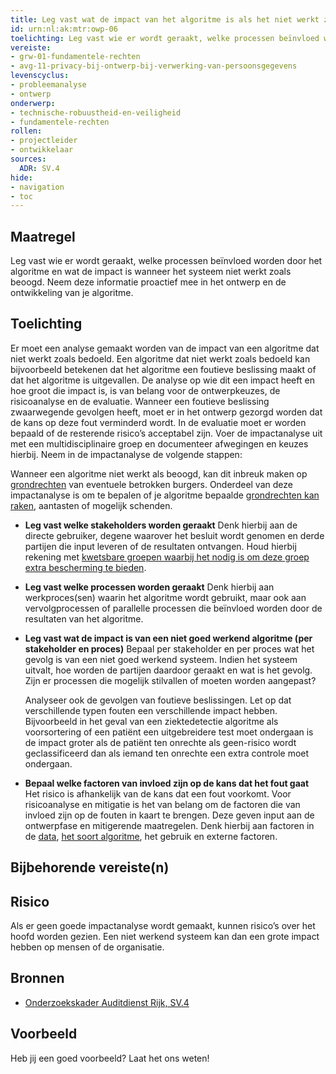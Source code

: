 ```yaml
---
title: Leg vast wat de impact van het algoritme is als het niet werkt zoals beoogd
id: urn:nl:ak:mtr:owp-06
toelichting: Leg vast wie er wordt geraakt, welke processen beïnvloed worden door het algoritme en wat de impact is wanneer het systeem niet werkt zoals beoogd. Neem deze informatie proactief mee in het ontwerp en de ontwikkeling van je algoritme. 
vereiste:
- grw-01-fundamentele-rechten
- avg-11-privacy-bij-ontwerp-bij-verwerking-van-persoonsgegevens
levenscyclus:
- probleemanalyse
- ontwerp
onderwerp:
- technische-robuustheid-en-veiligheid
- fundamentele-rechten
rollen:
- projectleider
- ontwikkelaar
sources:
  ADR: SV.4
hide:
- navigation
- toc
---
```


<!-- tags -->

## Maatregel
Leg vast wie er wordt geraakt, welke processen beïnvloed worden door het algoritme en wat de impact is wanneer het systeem niet werkt zoals beoogd. Neem deze informatie proactief mee in het ontwerp en de ontwikkeling van je algoritme. 

## Toelichting
Er moet een analyse gemaakt worden van de impact van een algoritme dat niet werkt zoals bedoeld. 
Een algoritme dat niet werkt zoals bedoeld kan bijvoorbeeld betekenen dat het algoritme een foutieve beslissing maakt of dat het algoritme is uitgevallen. 
De analyse op wie dit een impact heeft en hoe groot die impact is, is van belang voor de ontwerpkeuzes, de risicoanalyse en de evaluatie. 
Wanneer een foutieve beslissing zwaarwegende gevolgen heeft, moet er in het ontwerp gezorgd worden dat de kans op deze fout verminderd wordt.
In de evaluatie moet er worden bepaald of de resterende risico’s acceptabel zijn. 
Voer de impactanalyse uit met een multidisciplinaire groep en documenteer afwegingen en keuzes hierbij. Neem in de impactanalyse de volgende stappen:

Wanneer een algoritme niet werkt als beoogd, kan dit inbreuk maken op [grondrechten](../../onderwerpen/fundamentele-rechten.md) van eventuele betrokken burgers. 
Onderdeel van deze impactanalyse is om te bepalen of je algoritme bepaalde [grondrechten kan raken](2-owp-07-afwegen-grondrechten.md), aantasten of mogelijk schenden. 

- **Leg vast welke stakeholders worden geraakt**
Denk hierbij aan de directe gebruiker, degene waarover het besluit wordt genomen en derde partijen die input leveren of de resultaten ontvangen. Houd hierbij rekening met [kwetsbare groepen waarbij het nodig is om deze groep extra bescherming te bieden](2-owp-07-afwegen-grondrechten.md). 

- **Leg vast welke processen worden geraakt**
Denk hierbij aan werkproces(sen) waarin het algoritme wordt gebruikt, maar ook aan vervolgprocessen of parallelle processen die beïnvloed worden door de resultaten van het algoritme.

- **Leg vast wat de impact is van een niet goed werkend algoritme (per stakeholder en proces)**
Bepaal per stakeholder en per proces wat het gevolg is van een niet goed werkend systeem. Indien het systeem uitvalt, hoe worden de partijen daardoor geraakt en wat is het gevolg. Zijn er processen die mogelijk stilvallen of moeten worden aangepast?  

    Analyseer ook de gevolgen van foutieve beslissingen. 
    Let op dat verschillende typen fouten een verschillende impact hebben. 
    Bijvoorbeeld in het geval van een ziektedetectie algoritme als voorsortering of een patiënt een uitgebreidere test moet ondergaan is de impact groter als de patiënt ten onrechte als geen-risico wordt geclassificeerd dan als iemand ten onrechte een extra controle moet ondergaan. 

- **Bepaal welke factoren van invloed zijn op de kans dat het fout gaat**
Het risico is afhankelijk van de kans dat een fout voorkomt. Voor risicoanalyse en mitigatie is het van belang om de factoren die van invloed zijn op de fouten in kaart te brengen. Deze geven input aan de ontwerpfase en mitigerende maatregelen. Denk hierbij aan factoren in de [data](3-dat-01-datakwaliteit.md), [het soort algoritme](2-owp-05-soort-algoritme.md), het gebruik en externe factoren. 


## Bijbehorende vereiste(n)

<!-- list_vereisten_on_maatregelen_page -->

## Risico
Als er geen goede impactanalyse wordt gemaakt, kunnen risico’s over het hoofd worden gezien. Een niet werkend systeem kan dan een grote impact hebben op mensen of de organisatie. 

## Bronnen
- [Onderzoekskader Auditdienst Rijk, SV.4](https://www.rijksoverheid.nl/documenten/rapporten/2023/07/11/onderzoekskader-algoritmes-adr-2023)

## Voorbeeld

Heb jij een goed voorbeeld? Laat het ons weten!

